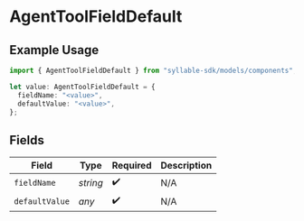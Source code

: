 # AgentToolFieldDefault

## Example Usage

```typescript
import { AgentToolFieldDefault } from "syllable-sdk/models/components";

let value: AgentToolFieldDefault = {
  fieldName: "<value>",
  defaultValue: "<value>",
};
```

## Fields

| Field              | Type               | Required           | Description        |
| ------------------ | ------------------ | ------------------ | ------------------ |
| `fieldName`        | *string*           | :heavy_check_mark: | N/A                |
| `defaultValue`     | *any*              | :heavy_check_mark: | N/A                |